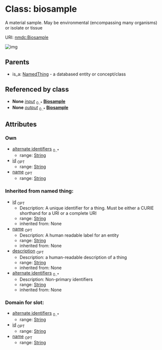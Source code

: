 
# Class: biosample


A material sample. May be environmental (encompassing many organisms) or isolate or tissue

URI: [nmdc:Biosample](https://microbiomedata/meta/Biosample)

![img](http://yuml.me/diagram/nofunky;dir:TB/class/\[NamedThing]^-\[Biosample|id:string%20%3F;name:string%20%3F;alternate_identifiers:string%20*;description(i):string%20%3F])

## Parents

 *  is_a: [NamedThing](NamedThing.md) - a databased entity or concept/class

## Referenced by class

 *  **None** *[input](input.md)*  <sub>0..*</sub>  **[Biosample](Biosample.md)**
 *  **None** *[output](output.md)*  <sub>0..*</sub>  **[Biosample](Biosample.md)**

## Attributes


### Own

 * [alternate identifiers](biosample_alternate_identifiers.md)  <sub>0..*</sub>
    * range: [String](String.md)
 * [id](biosample_id.md)  <sub>OPT</sub>
    * range: [String](String.md)
 * [name](biosample_name.md)  <sub>OPT</sub>
    * range: [String](String.md)

### Inherited from named thing:

 * [id](id.md)  <sub>OPT</sub>
    * Description: A unique identifier for a thing. Must be either a CURIE shorthand for a URI or a complete URI
    * range: [String](String.md)
    * inherited from: None
 * [name](name.md)  <sub>OPT</sub>
    * Description: A human readable label for an entity
    * range: [String](String.md)
    * inherited from: None
 * [description](description.md)  <sub>OPT</sub>
    * Description: a human-readable description of a thing
    * range: [String](String.md)
    * inherited from: None
 * [alternate identifiers](alternate_identifiers.md)  <sub>0..*</sub>
    * Description: Non-primary identifiers
    * range: [String](String.md)
    * inherited from: None

### Domain for slot:

 * [alternate identifiers](biosample_alternate_identifiers.md)  <sub>0..*</sub>
    * range: [String](String.md)
 * [id](biosample_id.md)  <sub>OPT</sub>
    * range: [String](String.md)
 * [name](biosample_name.md)  <sub>OPT</sub>
    * range: [String](String.md)
